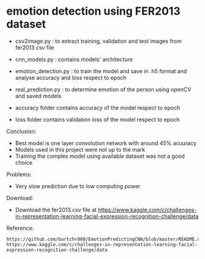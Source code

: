# emotion detection using FER2013 dataset

- csv2image.py : to extract training, validation and test images from fer2013 csv file
- cnn_models.py : contains models' architecture
- emotion_detection.py : to train the model and save in .h5 format and analyse accuracy and loss respect to epoch
- real_prediction.py : to determine emotion of the person using openCV and saved models

- accuracy folder contains accuracy of the model respect to epoch
- loss folder contains validation loss of the model respect to epoch 

Conclusion: 
- Best model is one layer convolution network with around 45% acuuracy
- Models used in this project were not up to the mark
- Training the complex model using available dataset was not a good choice

Problems:
- Very slow prediction due to low computing power 

Download:
- Download the fer2013.csv file at https://www.kaggle.com/c/challenges-in-representation-learning-facial-expression-recognition-challenge/data 

Reference:
 
	https://github.com/bartchr808/EmotionPredictingCNN/blob/master/README.md
	https://www.kaggle.com/c/challenges-in-representation-learning-facial-expression-recognition-challenge/data